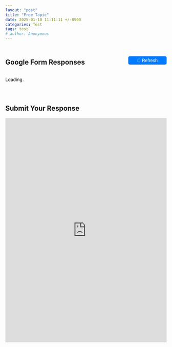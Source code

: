 ```yaml
---
layout: "post"
title: "Free Topic"
date: 2025-01-10 11:11:11 +/-0900
categories: Test
tags: test
# author: Anonymous
---
```


<div class="header-container">
  <h2>Google Form Responses</h2>
  <button id="refresh-btn">🔄 Refresh</button>
</div>

<p id="loading-text">Loading<span id="dots">.</span></p> <!-- Animated Loading Message -->

<!-- Thread Container -->
<div id="thread-container">
  <!-- Posts will be inserted here -->
</div>

<!-- Embedded Google Form -->
<h2>Submit Your Response</h2>
<div class="form-container">
  <iframe 
    src="https://docs.google.com/forms/d/e/1FAIpQLSe0rQT2BzGW0gAgBDAxLqp75eFzggi3d5O5Fs3hi5sKZzLhdw/viewform?embedded=true" 
    width="100%" height="700" frameborder="0" marginheight="0" marginwidth="0">
    Loading...
  </iframe>
</div>

<script>
// Function to animate "Loading..." dots
let dotCount = 1;
const dotsElement = document.getElementById("dots");
const loadingText = document.getElementById("loading-text");

function animateDots() {
    dotCount = (dotCount % 3) + 1; // Cycle through 1, 2, 3 dots
    dotsElement.textContent = ".".repeat(dotCount);
}
const dotInterval = setInterval(animateDots, 500); // Change every 500ms

async function fetchGoogleSheet() {
    const url = "https://script.google.com/macros/s/AKfycbx8W5ai_VFcBPTUlFQvOqDlPvXRVfyrZTC11yGFEUx0cUfFYsFVf11gvlQtF0W2wli-3Q/exec";

    try {
        const response = await fetch(url);
        const data = await response.json();

        const threadContainer = document.getElementById("thread-container");
        threadContainer.innerHTML = ""; // Clear previous data

        // Reverse the array so latest post is on top
        data.slice(1).reverse().forEach(row => {
            let post = document.createElement("div");
            post.classList.add("post");

            let timestamp = document.createElement("p");
            timestamp.classList.add("timestamp");
            timestamp.textContent = convertToKST(row.Column1); // Convert time to KST

            let title = document.createElement("h3");
            title.textContent = row.Column2.length > 200 
                                ? row.Column2.substring(0, 200) + "..." 
                                : row.Column2; // Limit title to 200 chars

            let content = document.createElement("p");
            const contentText = row.Column3;

            if (contentText.length > 500) {
                const shortText = contentText.substring(0, 500) + "...";
                content.innerHTML = `<span class="short-text">${shortText}</span>
                                     <span class="full-text hidden">${contentText}</span>
                                     <button class="read-more-btn">Read More</button>`;
            } else {
                content.textContent = contentText;
            }

            post.appendChild(timestamp);
            post.appendChild(title);
            post.appendChild(content);

            threadContainer.appendChild(post);
        });

        // Add event listeners for "Read More" buttons
        document.querySelectorAll('.read-more-btn').forEach(button => {
            button.addEventListener('click', function() {
                const post = this.parentElement;
                post.querySelector('.short-text').classList.add('hidden');
                post.querySelector('.full-text').classList.remove('hidden');
                this.remove(); // Remove the "Read More" button after clicking
            });
        });

        // Hide loading text and stop animation
        loadingText.style.display = "none";
        clearInterval(dotInterval); 

    } catch (error) {
        console.error("Error fetching Google Sheet:", error);
        loadingText.textContent = "Failed to load data!";
        clearInterval(dotInterval);
    }
}
// Refresh button functionality with animated dots
  document.getElementById("refresh-btn").addEventListener("click", function() {
      let refreshBtn = document.getElementById("refresh-btn");
      let dotCount = 0;
      
      refreshBtn.disabled = true; // Disable button to prevent multiple clicks

      // Function to animate "Refreshing..."
      function animateDots() {
          dotCount = (dotCount % 3) + 1; // Cycle through 1, 2, 3 dots
          refreshBtn.textContent = "🔄 Refreshing" + ".".repeat(dotCount);
      }

      // Start the animation every 500ms
      let dotInterval = setInterval(animateDots, 500);

      // Call fetch function and reset button after completion
      fetchGoogleSheet().then(() => {
          clearInterval(dotInterval); // Stop dot animation
          refreshBtn.textContent = "🔄 Refresh"; // Reset button text
          refreshBtn.disabled = false; // Enable button again
      });
  });


// Function to convert UTC timestamp to KST (UTC+9)
function convertToKST(utcDateStr) {
    const utcDate = new Date(utcDateStr);
    utcDate.setHours(utcDate.getHours() + 9);
    return utcDate.toISOString().replace("T", " ").split(".")[0]; // Format: YYYY-MM-DD HH:mm:ss
}

// Load data when the page is loaded
document.addEventListener("DOMContentLoaded", fetchGoogleSheet);
</script>

<!-- Custom Styling for Thread Format -->
<style>
  /* Thread Container */
  #thread-container {
    max-width: 800px;
    margin: 20px auto;
    padding: 10px;
    display: flex;
    flex-direction: column;
  }

  /* Individual Post */
  .post {
    border: 1px solid #ccc;
    padding: 15px;
    margin-bottom: 10px;
    border-radius: 5px;
  }

  /* Timestamp - Reduce margin below */
  .timestamp {
    font-size: 12px;
    color: #777;
    margin-bottom: 15px; /* Remove bottom margin */
    padding-bottom: 0px; /* Remove extra spacing */
    line-height: 1.2; /* Adjust spacing */
  }

  /* Title - Remove extra spacing */
  h3 {
    margin-top: 2px !important; /* Reduce top margin */
    margin-bottom: 15px !important; /* Reduce bottom margin */
    padding-top: 0px !important;
    padding-bottom: 0px !important;
    line-height: 1.2; /* Make text closer together */
  }

  p {
    margin: 5px 0;
  }

  /* Responsive Design for Mobile */
  @media (max-width: 768px) {
    .post {
      padding: 10px;
    }
  }
  /* Header Container for Alignment */
.header-container {
  display: flex;
  justify-content: space-between; /* Pushes refresh button to far right */
  align-items: center;
  width: 100%;
  max-width: 800px;
  margin: 0 auto;
  padding: 10px 0;
}

/* Refresh Button Styling */
#refresh-btn {
  padding: 5px 10px;
  font-size: 14px;
  background-color: #007bff; /* Blue button */
  color: white;
  border: none;
  border-radius: 5px;
  cursor: pointer;
  transition: background 0.3s;
  min-width: 120px; /* Ensures text doesn't shift when animating */
  text-align: center;
}

#refresh-btn:hover {
  background-color: #0056b3; /* Darker blue on hover */
}

#refresh-btn:disabled {
  background-color: #6c757d; /* Greyed out when refreshing */
  cursor: not-allowed;
}
.hidden {
  display: none;
}

.read-more-btn {
  margin-top: 5px;
  padding: 5px 10px;
  background-color: #007bff;
  color: white;
  border: none;
  border-radius: 5px;
  cursor: pointer;
  font-size: 12px;
  transition: background 0.3s;
}

.read-more-btn:hover {
  background-color: #0056b3;
}


</style>